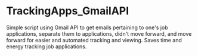 # TrackingApps_GmailAPI

Simple script using Gmail API to get emails pertaining to one's job applications, separate them to applications, didn't move forward, and move forward for easier and automated tracking and viewing. Saves time and energy tracking job applications. 
